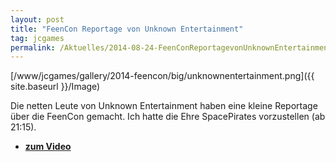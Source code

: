 ```yaml
---
layout: post
title: "FeenCon Reportage von Unknown Entertainment"
tag: jcgames
permalink: /Aktuelles/2014-08-24-FeenConReportagevonUnknownEntertainment
---
```



[/www/jcgames/gallery/2014-feencon/big/unknownentertainment.png]({{ site.baseurl }}/Image)

Die netten Leute von Unknown Entertainment haben eine kleine Reportage über die FeenCon gemacht. Ich hatte die Ehre SpacePirates vorzustellen (ab 21:15).

- **[zum Video](http://youtu.be/3MQBaVU-c9c)**


